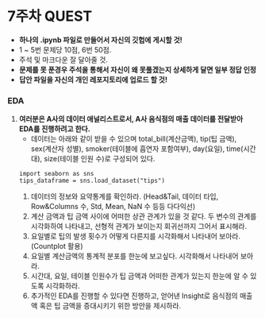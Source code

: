# 7주차 QUEST
- <b>하나의 .ipynb 파일로 만들어서 자신의 깃헙에 게시할 것!</b>
- 1 ~ 5번 문제당 10점, 6번 50점.
- 주석 및 마크다운 잘 달아줄 것.
- <b>문제를 못 푼경우 주석을 통해서 자신이 왜 못풀겠는지 상세하게 달면 일부 정답 인정</b> 
- <b>답안 파일을 자신의 개인 레포지토리에 업로드 할 것!</b>

### EDA
1. <b>여러분은 A사의 데이터 애널리스트로서, A사 음식점의 매출 데이터를 전달받아 EDA를 진행하려고 한다.</b> 
    - 데이터는 아래와 같이 받을 수 있으며 total_bill(계산금액), tip(팁 금액), sex(계산자 성별), smoker(테이블에 흡연자 포함여부), day(요일), time(시간대), size(테이블 인원 수)로 구성되어 있다.
    ```
    import seaborn as sns
    tips_dataframe = sns.load_dataset("tips")
    ```
    1. 데이터의 정보와 요약통계를 확인하라. (Head&Tail, 데이터 타입, Row&Columns 수, Std, Mean, NaN 수 등등 다다익선)
    2. 계산 금액과 팁 금액 사이에 어떠한 상관 관계가 있을 것 같다. 두 변수의 관계를 시각화하여 나타내고, 선형적 관계가 보이는지 회귀선까지 그어서 표시해라.
    3. 요일별로 팁의 발생 횟수가 어떻게 다른지를 시각화해서 나타내어 보아라. (Countplot 활용)
    4. 요일별 계산금액의 통계적 분포를 한눈에 보고싶다. 시각화해서 나타내어 보아라.
    5. 시간대, 요일, 테이블 인원수가 팁 금액과 어떠한 관계가 있는지 한눈에 알 수 있도록 시각화하라.
    6. 추가적인 EDA를 진행할 수 있다면 진행하고, 얻어낸 Insight로 음식점의 매출액 혹은 팁 금액을 증대시키기 위한 방안을 제시하라. 
